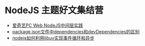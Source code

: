# NodeJS 主题好文集结营

+ [爱奇艺PC Web NodeJS中间层实践](https://mp.weixin.qq.com/s/0VjxGnF8mgOFx_oSiLUz5Q)
+ [package.json文件中dependencies和devDependencies的区别](https://www.cnblogs.com/jimaww/p/10179388.html)
+ [nodejs如何利用libuv实现事件循环和异步](https://cloud.tencent.com/developer/article/1453103)